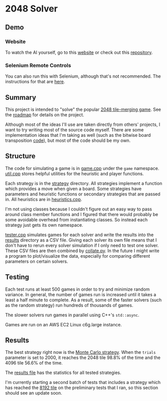 # 2048 Solver

## Demo
### Website
To watch the AI yourself, go to this [website](https://qpwoeirut.github.io/2048/) or check out this [repository](https://github.com/qpwoeirut/2048).

### Selenium Remote Controls
You can also run this with Selenium, although that's not recommended.
The instructions for that are [here](/demo/selenium/README.md).


## Summary
This project is intended to "solve" the popular [2048 tile-merging game](https://github.com/gabrielecirulli/2048).
See the [roadmap](/roadmap.md) for details on the project.

Although most of the ideas I'll use are taken directly from others' projects, I want to try writing most of the source code myself.
There are some implementation ideas that I'm taking as well (such as the bitwise board transposition [code](https://github.com/nneonneo/2048-ai/blob/master/2048.cpp#L38-L48)), but most of the code should be my own.


## Structure
The code for simulating a game is in [game.cpp](/game.cpp) under the `game` namespace.
[util.cpp](/util.cpp) stores helpful utilities for the heuristic and player functions.

Each strategy is in the [strategy](/strategies) directory.
All strategies implement a function which provides a move when given a board. 
Some strategies have parameters and heuristic functions or secondary strategies that are passed in.
All heuristics are in [heuristics.cpp](/heuristics.cpp).

I'm not using classes because I couldn't figure out an easy way to pass around class member functions and I figured that there would probably be some avoidable overhead from instantiating classes.
So instead each strategy just gets its own namespace.

[tester.cpp](/tester.cpp) simulates games for each solver and write the results into the [results](/results) directory as a CSV file.
Giving each solver its own file means that I don't have to rerun every solver simulation if I only need to test one solver.
These CSV files are then combined by [collate.py](/results/collate.py).
In the future I might write a program to plot/visualize the data, especially for comparing different parameters on certain solvers.


## Testing
Each test runs at least 500 games in order to try and minimize random variance.
In general, the number of games run is increased until it takes a least a half minute to complete.
As a result, some of the faster solvers (such as the random strategy) run hundreds of thousands of games.

The slower solvers run games in parallel using C++'s `std::async`.

Games are run on an AWS EC2 Linux c6g.large instance.

## Results
The best strategy right now is the [Monte Carlo strategy](/solvers/monte_carlo.cpp). When the `trials` parameter is set to 2000, it reaches the 2048 tile 98.8% of the time and the 4096 tile 56.6% of the time.

The [results file](/results.csv) has the statistics for all tested strategies.

I'm currently starting a second batch of tests that includes a strategy which has reached the [8192 tile](/images/expectimax/test_run_corner_d4_1.png) on the preliminary tests that I ran, so this section should see an update soon.
